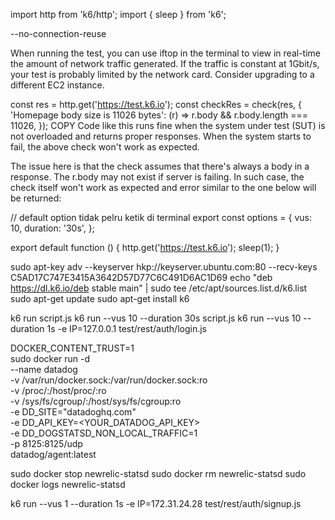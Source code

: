 import http from 'k6/http';
import { sleep } from 'k6';

--no-connection-reuse 

When running the test, you can use iftop in the terminal to view in real-time the amount of network traffic generated. If the traffic is constant at 1Gbit/s, your test is probably limited by the network card. Consider upgrading to a different EC2 instance.

const res = http.get('https://test.k6.io');
const checkRes = check(res, {
  'Homepage body size is 11026 bytes': (r) => r.body && r.body.length === 11026,
});
COPY
Code like this runs fine when the system under test (SUT) is not overloaded and returns proper responses. When the system starts to fail, the above check won't work as expected.

The issue here is that the check assumes that there's always a body in a response. The r.body may not exist if server is failing. In such case, the check itself won't work as expected and error similar to the one below will be returned:

// default option tidak pelru ketik di terminal
export const options = {
   vus: 10,
   duration: '30s',
 };

export default function () {
  http.get('https://test.k6.io');
  sleep(1);
}



sudo apt-key adv --keyserver hkp://keyserver.ubuntu.com:80 --recv-keys C5AD17C747E3415A3642D57D77C6C491D6AC1D69
echo "deb https://dl.k6.io/deb stable main" | sudo tee /etc/apt/sources.list.d/k6.list
sudo apt-get update
sudo apt-get install k6

k6 run script.js
k6 run --vus 10 --duration 30s script.js
k6 run --vus 10 --duration 1s -e IP=127.0.0.1 test/rest/auth/login.js 

DOCKER_CONTENT_TRUST=1 \
sudo docker run -d \
    --name datadog \
    -v /var/run/docker.sock:/var/run/docker.sock:ro \
    -v /proc/:/host/proc/:ro \
    -v /sys/fs/cgroup/:/host/sys/fs/cgroup:ro \
    -e DD_SITE="datadoghq.com" \
    -e DD_API_KEY=<YOUR_DATADOG_API_KEY> \
    -e DD_DOGSTATSD_NON_LOCAL_TRAFFIC=1 \
    -p 8125:8125/udp \
    datadog/agent:latest

sudo docker stop newrelic-statsd 
sudo docker rm newrelic-statsd 
sudo docker logs newrelic-statsd 

k6 run --vus 1 --duration 1s -e IP=172.31.24.28 test/rest/auth/signup.js
